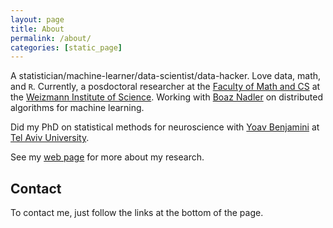 ```yaml
---
layout: page
title: About
permalink: /about/
categories: [static_page]
---
```


A statistician/machine-learner/data-scientist/data-hacker.
Love data, math, and `R`. 
Currently, a posdoctoral researcher at the [Faculty of Math and CS](http://wws.weizmann.ac.il/math/) at the [Weizmann Institute of Science](http://www.weizmann.ac.il/).
Working with [Boaz Nadler](http://www.wisdom.weizmann.ac.il/~nadler/) on distributed algorithms for machine learning.

Did my PhD on statistical methods for neuroscience with [Yoav Benjamini](http://www.math.tau.ac.il/~ybenja/) at [Tel Aviv University](https://english.tau.ac.il/). 

See my [web page](http://www.john-ros.com) for more about my research.

## Contact

To contact me, just follow the links at the bottom of the page.

